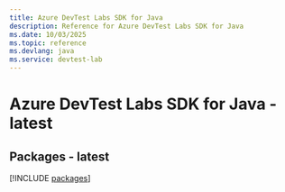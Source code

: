 ```yaml
---
title: Azure DevTest Labs SDK for Java
description: Reference for Azure DevTest Labs SDK for Java
ms.date: 10/03/2025
ms.topic: reference
ms.devlang: java
ms.service: devtest-lab
---
```

# Azure DevTest Labs SDK for Java - latest
## Packages - latest
[!INCLUDE [packages](devtest-labs-index.md)]